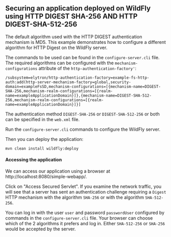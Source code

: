 ## Securing an application deployed on WildFly using HTTP DIGEST SHA-256 AND HTTP DIGEST-SHA-512-256

The default algorithm used with the HTTP DIGEST authentication mechanism is MD5. This example demonstrates how to configure a different algorithm for HTTP Digest on the WildFly server.

The commands to be used can be found in the `configure-server.cli` file. The required algorithms can be configured with the `mechanism-configurations` attribute of the `http-authentication-factory'`:

```
/subsystem=elytron/http-authentication-factory=example-fs-http-auth:add(http-server-mechanism-factory=global,security-domain=exampleFsSD,mechanism-configurations=[{mechanism-name=DIGEST-SHA-256,mechanism-realm-configurations=[{realm-name=exampleApplicationDomain}]},{mechanism-name=DIGEST-SHA-512-256,mechanism-realm-configurations=[{realm-name=exampleApplicationDomain}]}]
```

The authentication method `DIGEST-SHA-256` or `DIGEST-SHA-512-256` or both can be specified in the `web.xml` file.

Run the `configure-server.cli` commands to configure the WildFly server.

Then you can deploy the application:

```
mvn clean install wildfly:deploy 
```

#### Accessing the application

We can access our application using a browser at http://localhost:8080/simple-webapp/.

Click on "Access Secured Servlet". If you examine the network traffic, you will see that a server has sent an authentication challenge requiring a `Digest` HTTP mechanism with the algorithm `SHA-256` or with the algorithm `SHA-512-256`.

You can log in with the user `user` and password `passwordUser` configured by commands in the `configure-server.cli` file.
Your browser can choose which of the 2 algorithms it prefers and log in. Either `SHA-512-256` or `SHA-256` would be accepted by the server.
